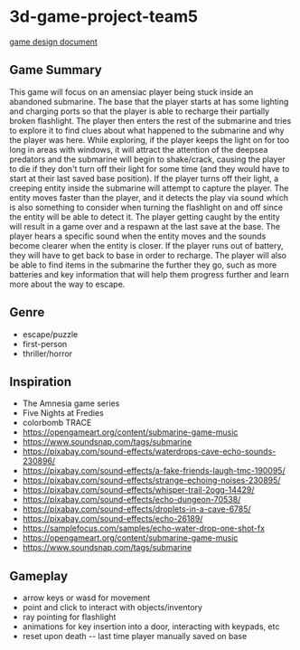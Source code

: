 # 3d-game-project-team5

[game design document](https://en.wikipedia.org/wiki/Game_design_document)

## Game Summary
This game will focus on an amensiac player being stuck inside an abandoned submarine. The base that the player starts at has some lighting and charging ports so 
that the player is able to recharge their partially broken flashlight. The player then enters the rest of the submarine and tries to explore it to find clues
about what happened to the submarine and why the player was here. While exploring, if the player keeps the light on for too long in areas with windows,
it will attract the attention of the deepsea predators and the submarine will begin to shake/crack, causing the player to die if they don't turn off their
light for some time (and they would have to start at their last saved base position). If the player turns off their light, a creeping entity inside the
submarine will attempt to capture the player. The entity moves faster than the player, and it detects the play via sound which is also something to consider
when turning the flashlight on and off since the entity will be able to detect it. The player getting caught by the entity will result in a game over and
a respawn at the last save at the base. The player hears a specific sound when the entity moves and the sounds become clearer when the entity is closer.
If the player runs out of battery, they will have to get back to base in order to recharge. The player will also be able to find items in the submarine the 
further they go, such as more batteries and key information that will help them progress further and learn more about the way to escape.


## Genre
- escape/puzzle
- first-person
- thriller/horror

## Inspiration
- The Amnesia game series
- Five Nights at Fredies
- colorbomb TRACE
- https://opengameart.org/content/submarine-game-music
- https://www.soundsnap.com/tags/submarine
- https://pixabay.com/sound-effects/waterdrops-cave-echo-sounds-230896/
- https://pixabay.com/sound-effects/a-fake-friends-laugh-tmc-190095/
- https://pixabay.com/sound-effects/strange-echoing-noises-230895/
- https://pixabay.com/sound-effects/whisper-trail-2ogg-14429/
- https://pixabay.com/sound-effects/echo-dungeon-70538/
- https://pixabay.com/sound-effects/droplets-in-a-cave-6785/
- https://pixabay.com/sound-effects/echo-26189/
- https://samplefocus.com/samples/echo-water-drop-one-shot-fx
- https://opengameart.org/content/submarine-game-music
- https://www.soundsnap.com/tags/submarine

## Gameplay
- arrow keys or wasd for movement
- point and click to interact with objects/inventory
- ray pointing for flashlight
- animations for key insertion into a door, interacting with keypads, etc
- reset upon death -- last time player manually saved on base

